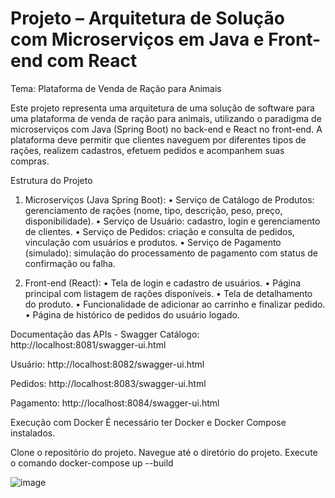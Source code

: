 # Projeto – Arquitetura de Solução com Microserviços em Java e Front-end com React
Tema: Plataforma de Venda de Ração para Animais

Este projeto representa uma arquitetura de uma solução de software
para uma plataforma de venda de ração para animais, utilizando o paradigma de
microserviços com Java (Spring Boot) no back-end e React no front-end. A plataforma deve
permitir que clientes naveguem por diferentes tipos de rações, realizem cadastros, efetuem
pedidos e acompanhem suas compras.

Estrutura do Projeto

1. Microserviços (Java Spring Boot):
• Serviço de Catálogo de Produtos: gerenciamento de rações (nome, tipo, descrição,
peso, preço, disponibilidade).
• Serviço de Usuário: cadastro, login e gerenciamento de clientes.
• Serviço de Pedidos: criação e consulta de pedidos, vinculação com usuários e produtos.
• Serviço de Pagamento (simulado): simulação do processamento de pagamento com
status de confirmação ou falha.

3. Front-end (React):
• Tela de login e cadastro de usuários.
• Página principal com listagem de rações disponíveis.
• Tela de detalhamento do produto.
• Funcionalidade de adicionar ao carrinho e finalizar pedido.
• Página de histórico de pedidos do usuário logado.

Documentação das APIs - Swagger
Catálogo: http://localhost:8081/swagger-ui.html

Usuário: http://localhost:8082/swagger-ui.html

Pedidos: http://localhost:8083/swagger-ui.html

Pagamento: http://localhost:8084/swagger-ui.html

Execução com Docker
É necessário ter Docker e Docker Compose instalados.

Clone o repositório do projeto.
Navegue até o diretório do projeto.
Execute o comando docker-compose up --build

![image](https://github.com/user-attachments/assets/41b23d4a-b1b7-435a-9eeb-3b1893752f8d)
